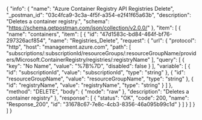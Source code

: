 {
  "info": {
    "name": "Azure Container Registry API Registries Delete",
    "_postman_id": "03c4fca9-3c3a-4f5f-a354-e2f41f65a63b",
    "description": "Deletes a container registry.",
    "schema": "https://schema.getpostman.com/json/collection/v2.0.0/"
  },
  "item": [
    {
      "name": "containers",
      "item": [
        {
          "id": "47d1583c-bd84-464f-bf76-297326acf854",
          "name": "Registries_Delete",
          "request": {
            "url": {
              "protocol": "http",
              "host": "management.azure.com",
              "path": [
                "subscriptions/:subscriptionId/resourceGroups/:resourceGroupName/providers/Microsoft.ContainerRegistry/registries/:registryName"
              ],
              "query": [
                {
                  "key": "No Name",
                  "value": "%7B%7D",
                  "disabled": false
                }
              ],
              "variable": [
                {
                  "id": "subscriptionId",
                  "value": "subscriptionId",
                  "type": "string"
                },
                {
                  "id": "resourceGroupName",
                  "value": "resourceGroupName",
                  "type": "string"
                },
                {
                  "id": "registryName",
                  "value": "registryName",
                  "type": "string"
                }
              ]
            },
            "method": "DELETE",
            "body": {
              "mode": "raw"
            },
            "description": "Deletes a container registry"
          },
          "response": [
            {
              "status": "OK",
              "code": 200,
              "name": "Response_200",
              "id": "31678c67-7e8c-4cb3-8356-46a095b99c1d"
            }
          ]
        }
      ]
    }
  ]
}